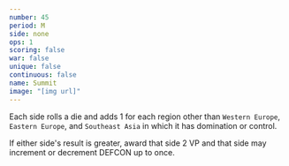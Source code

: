 ```yaml
---
number: 45
period: M
side: none
ops: 1
scoring: false
war: false
unique: false
continuous: false
name: Summit
image: "[img url]"
---
```

Each side rolls a die and adds 1 for each region other than `Western Europe`, `Eastern Europe`, and `Southeast Asia` in which it has domination or control.

If either side's result is greater, award that side 2 VP and that side may increment or decrement DEFCON up to once.
